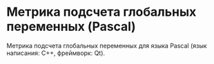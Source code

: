 # Метрика подсчета глобальных переменных (Pascal)
Метрика подсчета глобальных переменных для языка Pascal (язык написания: C++, фреймворк: Qt).
